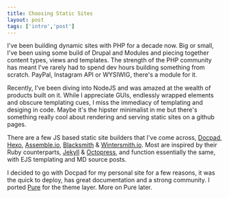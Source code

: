 ```yaml
---
title: Choosing Static Sites
layout: post
tags: ['intro','post']
---
```


I've been building dynamic sites with PHP for a decade now. Big or small, I've been using some build of Drupal and Modules and piecing together content types, views and templates. The strength of the PHP community has meant I've rarely had to spend dev hours building something from scratch. PayPal, Instagram API or WYSIWIG, there's a module for it.

Recently, I've been diving into NodeJS and was amazed at the wealth of products built on it. While I appreciate GUIs, endlessly wrapped elements and obscure templating cues, I miss the immediacy of templating and desiging in code. Maybe it's the hipster minimalist in me but there's something really cool about rendering and serving static sites on a github pages.

There are a few JS based static site builders that I've come across, [Docpad](http://docpad.org/), [Hexo](http://zespia.tw/hexo/), [Assemble.io](http://assemble.io/), [Blacksmith](http://blacksmith.jit.su/) & [Wintersmith.io](http://wintersmith.io/). Most are inspired by their Ruby counterparts, [Jekyll](http://jekyllrb.com/) & [Octopress](http://octopress.org/), and function essentially the same, with EJS templating and MD source posts.

I decided to go with Docpad for my personal site for a few reasons, it was the quick to deploy, has great documentation and a strong community. I ported [Pure](http://purecss.io/) for the theme layer. More on Pure later.